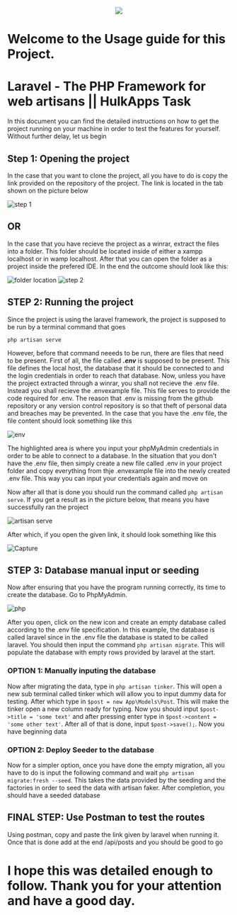 <p align="center">
  <img src="https://user-images.githubusercontent.com/76923830/232968928-37ab729c-145a-428c-a190-75ffe2b67368.png"/>
</p>

# Welcome to the Usage guide for this Project.
# Laravel - The PHP Framework for web artisans || HulkApps Task

In this document you can find the detailed instructions on how to get the project running on your machine in order to test the features for yourself. Without further delay, let us begin

## Step 1: Opening the project

In the case that you want to clone the project, all you have to do is copy the link provided on the repository of the project. The link is located in the tab shown on the picture below

![step 1](https://user-images.githubusercontent.com/76923830/233051456-b20ad1c7-47ef-4dbf-badb-e3985aec4c32.JPG)

## OR

In the case that you have recieve the project as a winrar, extract the files into a folder. This folder should be located inside of either a xampp localhost or in wamp localhost. After that you can open the folder as a project inside the prefered IDE. In the end the outcome should look like this:

![folder location](https://user-images.githubusercontent.com/76923830/233052873-3242d4d0-4f55-45c7-a7db-e95392e97ea2.JPG)
![step 2](https://user-images.githubusercontent.com/76923830/233051835-d992ec03-cb14-42d0-a203-add74038c745.JPG)

## STEP 2: Running the project

Since the project is using the laravel framework, the project is supposed to be run by a terminal command that goes 

```
php artisan serve
```

However, before that command neeeds to be run, there are files that need to be present. First of all, the file called **_.env_** is supposed to be present. This file defines the local host, the database that it should be connected to and the login credentials in order to reach that database. Now, unless you have the project extracted through a winrar, you shall not recieve the .env file. Instead you shall recieve the .envexample file. This file serves to provide the code required for .env. The reason that .env is missing from the github repository or any version control repository is so that theft of personal data and breaches may be prevented. In the case that you have the .env file, the file content should look something like this

![env](https://user-images.githubusercontent.com/76923830/233055713-9b6646b4-9253-44e5-a8f1-f5c2e800b248.JPG)

The highlighted area is where you input your phpMyAdmin credentials in order to be able to connect to a database. In the situation that you don't have the .env file, then simply create a new file called .env in your project folder and copy everything from thje .envexample file into the newly created .env file. This way you can input your credentials again and move on



Now after all that is done you should run the command called ```php artisan serve```. If you get a result as in the picture below, that means you have successfully ran the project

![artisan serve](https://user-images.githubusercontent.com/76923830/233056571-eeb49c49-7e87-4b37-a5a4-00269ec6980e.JPG)

After which, if you open the given link, it should look something like this

![Capture](https://user-images.githubusercontent.com/76923830/233056732-6a3687da-5153-4fdd-aa82-9637d67e90ba.JPG)

## STEP 3: Database manual input or seeding

Now after ensuring that you have the program running correctly, its time to create the database. Go to PhpMyAdmin.

![php](https://user-images.githubusercontent.com/76923830/233057125-77b4093b-0fc2-4f2f-8817-fabc8403bc49.JPG)

After you open, click on the new icon and create an empty database called according to the .env file specification. In this example, the database is called laravel since in the .env file the database is stated to be called laravel. You should then input the command ```php artisan migrate```. This will populate the database with empty rows provided by laravel at the start. 

### OPTION 1: Manually inputing the database

Now after migrating the data, type in ```php artisan tinker```. This will open a new sub terminal called tinker which will allow you to input dummy data for testing. After which type in ```$post = new App\Models\Post```. This will make the tinker open a new column ready for typing. Now you should input ```$post->title = 'some text'``` and after pressing enter type in ```$post->content = 'some other text'```. After all of that is done, input ```$post->save();```. Now you have beginning data

### OPTION 2: Deploy Seeder to the database

Now for a simpler option, once you have done the empty migration, all you have to do is input the following command and wait ```php artisan migrate:fresh --seed```. This takes the data provided by the seeding and the factories in order to seed the data with artisan faker. After completion, you should have a seeded database

## FINAL STEP: Use Postman to test the routes

Using postman, copy and paste the link given by laravel when running it. Once that is done add at the end /api/posts and you should be good to go


# I hope this was detailed enough to follow. Thank you for your attention and have a good day.
